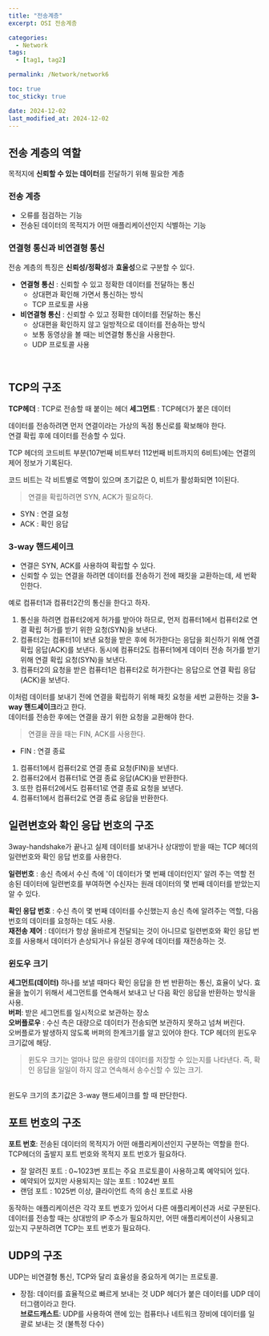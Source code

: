 ```yaml
---
title: "전송계층"
excerpt: OSI 전송계층

categories:
  - Network
tags:
  - [tag1, tag2]

permalink: /Network/network6

toc: true
toc_sticky: true

date: 2024-12-02
last_modified_at: 2024-12-02
---
```


## 전송 계층의 역할

목적지에 **신뢰할 수 있는 데이터**를 전달하기 위해 필요한 계층

### 전송 계층
- 오류를 점검하는 기능
- 전송된 데이터의 목적지가 어떤 애플리케이션인지 식별하는 기능

### 연결형 통신과 비연결형 통신
전송 계층의 특징은 **신뢰성/정확성**과 **효울성**으로 구분할 수 있다.
<br/>
- **연결형 통신** : 신뢰할 수 있고 정확한 데이터를 전달하는 통신
  - 상대편과 확인해 가면서 통신하는 방식
  - TCP 프로토콜 사용
- **비연결형 통신** : 신뢰할 수 있고 정확한 데이터를 전달하는 통신
  - 상대편을 확인하지 않고 일방적으로 데이터를 전송하는 방식
  - 보통 동영상을 볼 때는 비연결형 통신을 사용한다.
  - UDP 프로토콜 사용
<br/>

## TCP의 구조
**TCP헤더** : TCP로 전송할 때 붙이는 헤더
**세그먼트** : TCP헤더가 붙은 데이터

데이터를 전송하려면 먼저 연결이라는 가상의 독점 통신로를 확보해야 한다.<br/>
연결 확립 후에 데이터를 전송할 수 있다.<br/>

TCP 헤더의 코드비트 부분(107번째 비트부터 112번째 비트까지의 6비트)에는 연결의 제어 정보가 기록된다.<br/>

코드 비트는 각 비트별로 역할이 있으며 초기값은 0, 비트가 활성화되면 1이된다.
<br/>
> 연결을 확립하려면 SYN, ACK가 필요하다.
- SYN : 연결 요청
- ACK : 확인 응답

### 3-way 핸드셰이크
- 연결은 SYN, ACK를 사용하여 확립할 수 있다.
- 신뢰할 수 있는 연결을 하려면 데이터를 전송하기 전에 패킷을 교환하는데, 세 번확인한다.

예로 컴퓨터1과 컴퓨터2간의 통신을 한다고 하자.
1. 통신을 하려면 컴퓨터2에게 허가를 받아야 하므로, 먼저 컴퓨터1에서 컴퓨터2로 연결 확립 허가를 받기 위한 요청(SYN)을 보낸다.
2. 컴퓨터2는 컴퓨터1이 보낸 요청을 받은 후에 허가한다는 응답을 회신하기 위해 연결 확립 응답(ACK)를 보낸다. 동시에 컴퓨터2도 컴퓨터1에게 데이터 전송 허가를 받기 위해 연결 확립 요청(SYN)을 보낸다.
3. 컴퓨터2의 요청을 받은 컴퓨터1은 컴퓨터2로 허가한다는 응답으로 연결 확립 응답(ACK)을 보낸다.

이처럼 데이터를 보내기 전에 연결을 확립하기 위해 패킷 요청을 세번 교환하는 것을 **3-way 핸드셰이크**라고 한다.
<br/>
데이터를 전송한 후에는 연결을 끊기 위한 요청을 교환해야 한다.
> 연결을 끊을 때는 FIN, ACK를 사용한다.
- FIN : 연결 종료

1. 컴퓨터1에서 컴퓨터2로 연결 종료 요청(FIN)을 보낸다.
2. 컴퓨터2에서 컴퓨터1로 연결 종료 응답(ACK)을 반환한다.
3. 또한 컴퓨터2에서도 컴퓨터1로 연결 종료 요청을 보낸다.
4. 컴퓨터1에서 컴퓨터2로 연결 종료 응답을 반환한다.

## 일련변호와 확인 응답 번호의 구조
3way-handshake가 끝나고 실제 데이터를 보내거나 상대방이 받을 때는 TCP 헤더의 일련번호와 확인 응답 번호를 사용한다.

**일련번호** : 송신 측에서 수신 측에 '이 데이터가 몇 번째 데이터인지' 알려 주는 역할
전송된 데이터에 일련번호를 부여하면 수신자는 원래 데이터의 몇 번째 데이터를 받았는지 알 수 있다.

**확인 응답 번호** : 수신 측이 몇 번째 데이터를 수신했는지 송신 측에 알려주는 역할, 다음 번호의 데이터를 요청하는 데도 사용.<br/>
**재전송 제어** : 데이터가 항상 올바르게 전달되는 것이 아니므로 일련번호와 확인 응답 번호를 사용해서 데이터가 손상되거나 유실된 경우에 데이터를 재전송하는 것.

### 윈도우 크기
**세그먼트(데이터)** 하나를 보낼 때마다 확인 응답을 한 번 반환하는 통신, 효율이 낮다.
효율을 높이기 위해서 세그먼트를 연속해서 보내고 난 다음 확인 응답을 반환하는 방식을 사용. <br/>
**버퍼**: 받은 세그먼트를 일시적으로 보관하는 장소 <br/>
**오버플로우** : 수신 측은 대량으로 데이터가 전송되면 보관하지 못하고 넘쳐 버린다. <br/>
오버플로가 발생하지 않도록 버퍼의 한계크기를 알고 있어야 한다.
TCP 헤더의 윈도우 크기값에 해당.
<br/>
> 윈도우 크기는 얼마나 많은 용량의 데이터를 저장할 수 있는지를 나타낸다.
즉, 확인 응답을 일일이 하지 않고 연속해서 송수신할 수 있는 크기.
<br/>
윈도우 크기의 초기값은 3-way 핸드셰이크를 할 때 판단한다. 

## 포트 번호의 구조
**포트 번호**: 전송된 데이터의 목적지가 어떤 애플리케이션인지 구분하는 역할을 한다.
TCP헤더의 출발지 포트 번호와 목적지 포트 번호가 필요하다.
<br/>
- 잘 알려진 포트 : 0~1023번 포트는 주요 프로토콜이 사용하고록 예약되어 있다.
- 예약되어 있지만 사용되지는 않는 포트 : 1024번 포트
- 랜덤 포트 : 1025번 이상, 클라이언트 측의 송신 포트로 사용

동작하는 애플리케이션은 각각 포트 번호가 있어서 다른 애플리케이션과 서로 구분된다.<br/>
데이터를 전송할 때는 상대방의 IP 주소가 필요하지만, 어떤 애플리케이션이 사용되고 있는지 구분하려면 TCP는 포트 번호가 필요하다.

## UDP의 구조
UDP는 비연결형 통신, TCP와 달리 효율성을 중요하게 여기는 프로토콜.
- 장점: 데이터를 효율적으로 빠르게 보내는 것
UDP 헤더가 붙은 데이터를 UDP 데이터그램이라고 한다.<br/>
**브로드캐스트**: UDP를 사용하여 랜에 있는 컴퓨터나 네트워크 장비에 데이터를 일괄로 보내는 것 (불특정 다수)






